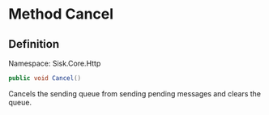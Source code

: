 # Method Cancel

## Definition
Namespace: Sisk.Core.Http

```csharp
public void Cancel()
```

Cancels the sending queue from sending pending messages and clears the queue.

